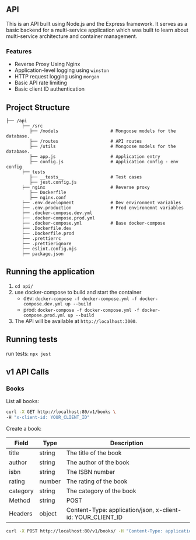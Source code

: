 ## API

This is an API built using Node.js and the Express framework. It serves as a basic backend for a multi-service application which was built to learn about multi-service architecture and container management.

### Features

- Reverse Proxy Using Nginx
- Application-level logging using `winston`
- HTTP request logging using `morgan`
- Basic API rate limiting
- Basic client ID authentication

## Project Structure

```
├── /api
      ├── /src
         ├── /models                    # Mongoose models for the database.
         ├── /routes                    # API routes
         ├── /utils                     # Mongoose models for the database.
         ├── app.js                     # Application entry
         ├── config.js                  # Application config - env config
      ├── tests
         ├── __tests__                  # Test cases
         ├── jest.config.js
      ├── nginx                         # Reverse proxy
         ├── Dockerfile
         ├── nginx.conf
      ├── .env.development              # Dev environment variables
      ├── .env.production               # Prod environemnt variables
      ├── .docker-compose.dev.yml
      ├── .docker-compose.prod.yml
      ├── .docker-compose.yml           # Base docker-compose
      ├── .Dockerfile.dev
      ├── .Dockerfile.prod
      ├── .prettierrc
      ├── .prettierignore
      ├── eslint.config.mjs
      ├── package.json
```

## Running the application

1. `cd api/`
2. use docker-compose to build and start the container
   - dev: `docker-compose -f docker-compose.yml -f docker-compose.dev.yml up --build`
   - prod: `docker-compose -f docker-compose.yml -f docker-compose.prod.yml up --build`
3. The API will be available at `http://localhost:3000`.

## Running tests

run tests: `npx jest`

## v1 API Calls

### Books

List all books:

```sh
curl -X GET http://localhost:80/v1/books \
-H "x-client-id: YOUR_CLIENT_ID"
```

Create a book:

| Field    | Type   | Description                                                 |
| -------- | ------ | ----------------------------------------------------------- |
| title    | string | The title of the book                                       |
| author   | string | The author of the book                                      |
| isbn     | string | The ISBN number                                             |
| rating   | number | The rating of the book                                      |
| category | string | The category of the book                                    |
| Method   | string | POST                                                        |
| Headers  | object | Content-Type: application/json, x-client-id: YOUR_CLIENT_ID |

```sh
curl -X POST http://localhost:80/v1/books/ -H "Content-Type: application/json" -d '{"title": "Book Title", "author": "Author", "isbn": "1234567890", "rating": 4, "category": "Book Category"}' -H "x-client-id: YOUR_CLIENT_ID"
```
